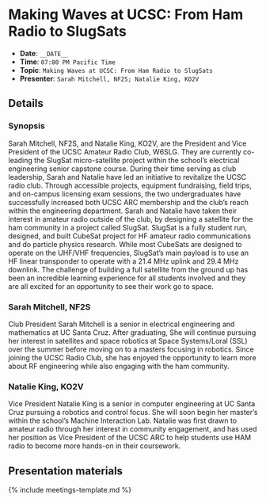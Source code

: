 # Making Waves at UCSC: From Ham Radio to SlugSats

* **Date**: `__DATE__`
* **Time**: `07:00 PM Pacific Time`
* **Topic**: `Making Waves at UCSC: From Ham Radio to SlugSats`
* **Presenter**: `Sarah Mitchell, NF2S; Natalie King, KO2V`

## Details

### Synopsis

Sarah Mitchell, NF2S, and Natalie King, KO2V, are the President and Vice President of the UCSC Amateur Radio Club, W6SLG. They are currently co-leading the SlugSat micro-satellite project within the school’s electrical engineering senior capstone course. During their time serving as club leadership, Sarah and Natalie have led an initiative to revitalize the UCSC radio club. Through accessible projects, equipment fundraising, field trips, and on-campus licensing exam sessions, the two undergraduates have successfully increased both UCSC ARC membership and the club’s reach within the engineering department. Sarah and Natalie have taken their interest in amateur radio outside of the club, by designing a satellite for the ham community in a project called SlugSat. SlugSat is a fully student run, designed, and built CubeSat project for HF amateur radio communications and do particle physics research. While most CubeSats are designed to operate on the UHF/VHF frequencies, SlugSat’s main payload is to use an HF linear transponder to operate with a 21.4 MHz uplink and 29.4 MHz downlink. The challenge of building a full satellite from the ground up has been an incredible learning experience for all students involved and they are all excited for an opportunity to see their work go to space.

### Sarah Mitchell, NF2S

Club President Sarah Mitchell is a senior in electrical engineering and mathematics at UC Santa Cruz. After graduating, She will continue pursuing her interest in satellites and space robotics at Space Systems/Loral (SSL) over the summer before moving on to a masters focusing in robotics. Since joining the UCSC Radio Club, she has enjoyed the opportunity to learn more about RF engineering while also engaging with the ham community.

### Natalie King, KO2V

Vice President Natalie King is a senior in computer engineering at UC Santa Cruz pursuing a robotics and control focus. She will soon begin her master’s within the school’s Machine Interaction Lab. Natalie was first drawn to amateur radio through her interest in community engagement, and has used her position as Vice President of the UCSC ARC to help students use HAM radio to become more hands-on in their coursework.

## Presentation materials

{% include meetings-template.md %}

